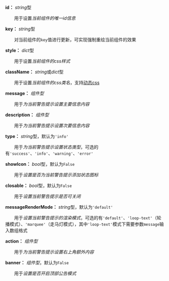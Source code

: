 **id：** *string*型

　　用于设置*当前组件的唯一id信息*

**key：** *string*型

　　对当前组件的`key`值进行更新，可实现强制重绘当前组件的效果

**style：** *dict*型

　　用于设置*当前组件的css样式*

**className：** *string*或*dict*型

　　用于设置*当前组件的css类名*，支持[动态css](/advanced-classname)

**message：** *组件型*

　　用于*为当前警告提示设置主要信息内容*

**description：** *组件型*

　　用于*为当前警告提示设置次要信息内容*

**type：** *string*型，默认为`'info'`

　　用于*为当前警告提示设置状态类型*，可选的有`'success'`、`'info'`、`'warning'`、`'error'`

**showIcon：** *bool*型，默认为`False`

　　用于*设置是否为当前警告提示添加状态图标*

**closable：** *bool*型，默认为`False`

　　用于*设置当前警告提示是否可关闭*

**messageRenderMode：** *string*型，默认为`'default'`

　　用于*设置当前警告提示的渲染模式*，可选的有`'default'`、`'loop-text'`（轮播模式）、`'marquee'`（走马灯模式），其中`'loop-text'`模式下需要参数`message`输入数组格式

**action：** *组件型*

　　用于*为当前警告提示设置右上角额外内容*

**banner：** *组件型*，默认为`False`

　　用于*设置是否开启顶部公告模式*